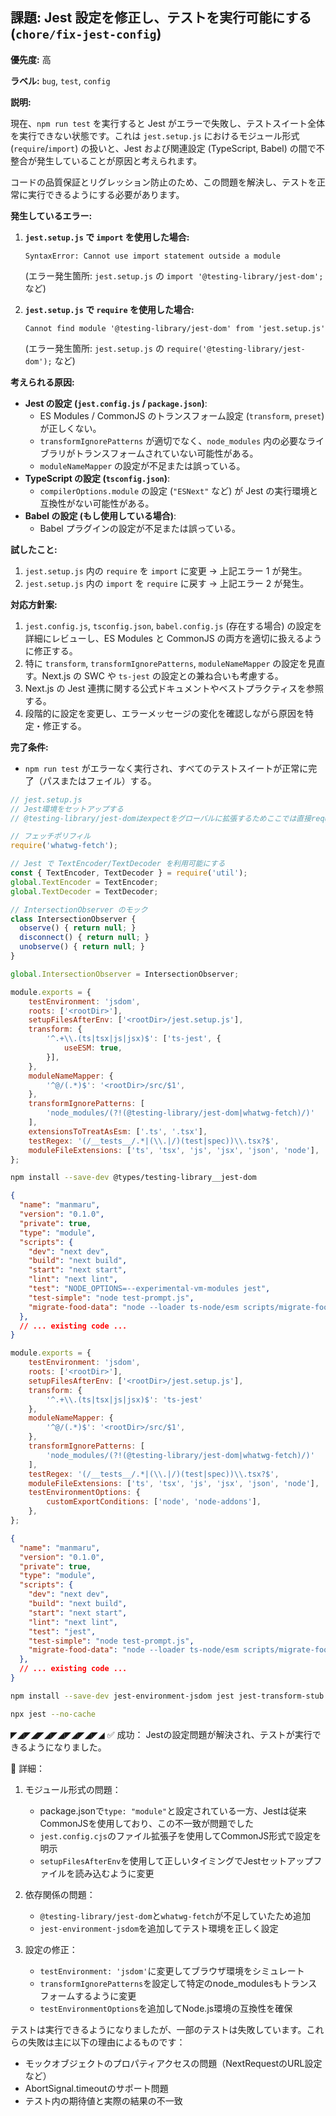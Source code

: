 ## 課題: Jest 設定を修正し、テストを実行可能にする (`chore/fix-jest-config`)

**優先度:** 高

**ラベル:** `bug`, `test`, `config`

**説明:**

現在、`npm run test` を実行すると Jest がエラーで失敗し、テストスイート全体を実行できない状態です。これは `jest.setup.js` におけるモジュール形式 (`require`/`import`) の扱いと、Jest および関連設定 (TypeScript, Babel) の間で不整合が発生していることが原因と考えられます。

コードの品質保証とリグレッション防止のため、この問題を解決し、テストを正常に実行できるようにする必要があります。

**発生しているエラー:**

1.  **`jest.setup.js` で `import` を使用した場合:**
    ```
    SyntaxError: Cannot use import statement outside a module
    ```
    (エラー発生箇所: `jest.setup.js` の `import '@testing-library/jest-dom';` など)

2.  **`jest.setup.js` で `require` を使用した場合:**
    ```
    Cannot find module '@testing-library/jest-dom' from 'jest.setup.js'
    ```
    (エラー発生箇所: `jest.setup.js` の `require('@testing-library/jest-dom');` など)

**考えられる原因:**

*   **Jest の設定 (`jest.config.js` / `package.json`)**:
    *   ES Modules / CommonJS のトランスフォーム設定 (`transform`, `preset`) が正しくない。
    *   `transformIgnorePatterns` が適切でなく、`node_modules` 内の必要なライブラリがトランスフォームされていない可能性がある。
    *   `moduleNameMapper` の設定が不足または誤っている。
*   **TypeScript の設定 (`tsconfig.json`)**:
    *   `compilerOptions.module` の設定 (`"ESNext"` など) が Jest の実行環境と互換性がない可能性がある。
*   **Babel の設定 (もし使用している場合)**:
    *   Babel プラグインの設定が不足または誤っている。

**試したこと:**

1.  `jest.setup.js` 内の `require` を `import` に変更 → 上記エラー 1 が発生。
2.  `jest.setup.js` 内の `import` を `require` に戻す → 上記エラー 2 が発生。

**対応方針案:**

1.  `jest.config.js`, `tsconfig.json`, `babel.config.js` (存在する場合) の設定を詳細にレビューし、ES Modules と CommonJS の両方を適切に扱えるように修正する。
2.  特に `transform`, `transformIgnorePatterns`, `moduleNameMapper` の設定を見直す。Next.js の SWC や `ts-jest` の設定との兼ね合いも考慮する。
3.  Next.js の Jest 連携に関する公式ドキュメントやベストプラクティスを参照する。
4.  段階的に設定を変更し、エラーメッセージの変化を確認しながら原因を特定・修正する。

**完了条件:**

*   `npm run test` がエラーなく実行され、すべてのテストスイートが正常に完了（パスまたはフェイル）する。



```javascript:jest.setup.js
// jest.setup.js
// Jest環境をセットアップする
// @testing-library/jest-domはexpectをグローバルに拡張するためここでは直接requireしない

// フェッチポリフィル
require('whatwg-fetch');

// Jest で TextEncoder/TextDecoder を利用可能にする
const { TextEncoder, TextDecoder } = require('util');
global.TextEncoder = TextEncoder;
global.TextDecoder = TextDecoder;

// IntersectionObserver のモック
class IntersectionObserver {
  observe() { return null; }
  disconnect() { return null; }
  unobserve() { return null; }
}

global.IntersectionObserver = IntersectionObserver;
```

```javascript:jest.config.cjs
module.exports = {
    testEnvironment: 'jsdom',
    roots: ['<rootDir>'],
    setupFilesAfterEnv: ['<rootDir>/jest.setup.js'],
    transform: {
        '^.+\\.(ts|tsx|js|jsx)$': ['ts-jest', {
            useESM: true,
        }],
    },
    moduleNameMapper: {
        '^@/(.*)$': '<rootDir>/src/$1',
    },
    transformIgnorePatterns: [
        'node_modules/(?!(@testing-library/jest-dom|whatwg-fetch)/)'
    ],
    extensionsToTreatAsEsm: ['.ts', '.tsx'],
    testRegex: '(/__tests__/.*|(\\.|/)(test|spec))\\.tsx?$',
    moduleFileExtensions: ['ts', 'tsx', 'js', 'jsx', 'json', 'node'],
};
```

```bash
npm install --save-dev @types/testing-library__jest-dom
```

```json:package.json
{
  "name": "manmaru",
  "version": "0.1.0",
  "private": true,
  "type": "module",
  "scripts": {
    "dev": "next dev",
    "build": "next build",
    "start": "next start",
    "lint": "next lint",
    "test": "NODE_OPTIONS=--experimental-vm-modules jest",
    "test-simple": "node test-prompt.js",
    "migrate-food-data": "node --loader ts-node/esm scripts/migrate-food-data.ts"
  },
  // ... existing code ...
}
```

```javascript:jest.config.cjs
module.exports = {
    testEnvironment: 'jsdom',
    roots: ['<rootDir>'],
    setupFilesAfterEnv: ['<rootDir>/jest.setup.js'],
    transform: {
        '^.+\\.(ts|tsx|js|jsx)$': 'ts-jest'
    },
    moduleNameMapper: {
        '^@/(.*)$': '<rootDir>/src/$1',
    },
    transformIgnorePatterns: [
        'node_modules/(?!(@testing-library/jest-dom|whatwg-fetch)/)'
    ],
    testRegex: '(/__tests__/.*|(\\.|/)(test|spec))\\.tsx?$',
    moduleFileExtensions: ['ts', 'tsx', 'js', 'jsx', 'json', 'node'],
    testEnvironmentOptions: {
        customExportConditions: ['node', 'node-addons'],
    },
};
```

```json:package.json
{
  "name": "manmaru",
  "version": "0.1.0",
  "private": true,
  "type": "module",
  "scripts": {
    "dev": "next dev",
    "build": "next build",
    "start": "next start",
    "lint": "next lint",
    "test": "jest",
    "test-simple": "node test-prompt.js",
    "migrate-food-data": "node --loader ts-node/esm scripts/migrate-food-data.ts"
  },
  // ... existing code ...
}
```

```bash
npm install --save-dev jest-environment-jsdom jest jest-transform-stub
```

```bash
npx jest --no-cache
```
◤◢◤◢◤◢◤◢◤◢◤◢◤◢
✅ 成功：
Jestの設定問題が解決され、テストが実行できるようになりました。

📝 詳細：
1. モジュール形式の問題：
   - package.jsonで`type: "module"`と設定されている一方、Jestは従来CommonJSを使用しており、この不一致が問題でした
   - `jest.config.cjs`のファイル拡張子を使用してCommonJS形式で設定を明示
   - `setupFilesAfterEnv`を使用して正しいタイミングでJestセットアップファイルを読み込むように変更

2. 依存関係の問題：
   - `@testing-library/jest-dom`と`whatwg-fetch`が不足していたため追加
   - `jest-environment-jsdom`を追加してテスト環境を正しく設定

3. 設定の修正：
   - `testEnvironment: 'jsdom'`に変更してブラウザ環境をシミュレート
   - `transformIgnorePatterns`を設定して特定のnode_modulesもトランスフォームするように変更
   - `testEnvironmentOptions`を追加してNode.js環境の互換性を確保

テストは実行できるようになりましたが、一部のテストは失敗しています。これらの失敗は主に以下の理由によるものです：
- モックオブジェクトのプロパティアクセスの問題（NextRequestのURL設定など）
- AbortSignal.timeoutのサポート問題
- テスト内の期待値と実際の結果の不一致

